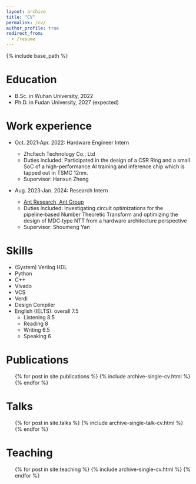 ```yaml
---
layout: archive
title: "CV"
permalink: /cv/
author_profile: true
redirect_from:
  - /resume
---
```


{% include base_path %}

Education
======
* B.Sc. in Wuhan University, 2022
* Ph.D. in Fudan University, 2027 (expected)

Work experience
======
* Oct. 2021‑Apr. 2022: Hardware Engineer Intern
  * Zhcltech Technology Co., Ltd 
  * Duties included: Participated in the design of a CSR Ring and a small SoC of a high-performance AI training and inference chip which is tapped out in TSMC 12nm.
  * Supervisor: Hanxun Zheng

* Aug. 2023‑Jan. 2024: Research Intern
  * [Ant Research, Ant Group](https://www.antgroup.com/)
  * Duties included: Investigating circuit optimizations for the pipeline‑based Number Theoretic Transform and optimizing the design of MDC‑type NTT
from a hardware architecture perspective
  * Supervisor: Shoumeng Yan

Skills
======
* (System) Verilog HDL
* Python
* C++
* Vivado
* VCS
* Verdi
* Design Compiler
* English (IELTS): overall 7.5
  * Listening 8.5
  * Reading 8
  * Writing 6.5
  * Speaking 6

Publications
======
  <ul>{% for post in site.publications %}
    {% include archive-single-cv.html %}
  {% endfor %}</ul>
  
Talks
======
  <ul>{% for post in site.talks %}
    {% include archive-single-talk-cv.html %}
  {% endfor %}</ul>
  
Teaching
======
  <ul>{% for post in site.teaching %}
    {% include archive-single-cv.html %}
  {% endfor %}</ul>
  
